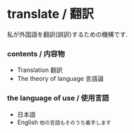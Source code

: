 # translate / 翻訳
私が外国語を翻訳(誤訳)するための機構です.

### contents / 内容物
 - Translation 翻訳
 - The theory of language 言語論

### the language of use / 使用言語
 - 日本語
 - English
```他の言語もそのうち着手します```
